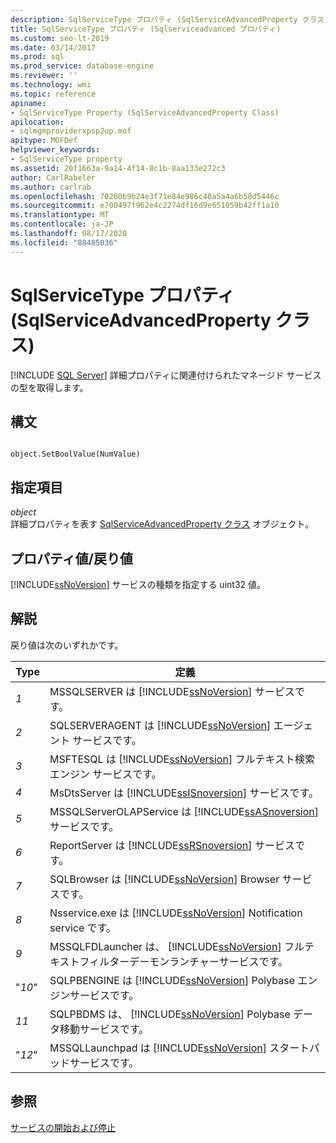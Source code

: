 ```yaml
---
description: SqlServiceType プロパティ (SqlServiceAdvancedProperty クラス)
title: SqlServiceType プロパティ (Sqlserviceadvanced プロパティ)
ms.custom: seo-lt-2019
ms.date: 03/14/2017
ms.prod: sql
ms.prod_service: database-engine
ms.reviewer: ''
ms.technology: wmi
ms.topic: reference
apiname:
- SqlServiceType Property (SqlServiceAdvancedProperty Class)
apilocation:
- sqlmgmproviderxpsp2up.mof
apitype: MOFDef
helpviewer_keywords:
- SqlServiceType property
ms.assetid: 20f1663a-9a14-4f14-8c1b-8aa133e272c3
author: CarlRabeler
ms.author: carlrab
ms.openlocfilehash: 70260b9b24e3f71e84e986c48a5a4a6b58d5446c
ms.sourcegitcommit: e700497f962e4c2274df16d9e651059b42ff1a10
ms.translationtype: MT
ms.contentlocale: ja-JP
ms.lasthandoff: 08/17/2020
ms.locfileid: "88485036"
---
```

# <a name="sqlservicetype-property-sqlserviceadvancedproperty-class"></a>SqlServiceType プロパティ (SqlServiceAdvancedProperty クラス)
[!INCLUDE [SQL Server](../../../includes/applies-to-version/sqlserver.md)]
  詳細プロパティに関連付けられたマネージド サービスの型を取得します。  
  
## <a name="syntax"></a>構文  
  
```  
  
object.SetBoolValue(NumValue)  
```  
  
## <a name="parts"></a>指定項目  
 *object*  
 詳細プロパティを表す [SqlServiceAdvancedProperty クラス](../../../relational-databases/wmi-provider-configuration-classes/sqlserviceadvancedproperty-class/sqlserviceadvancedproperty-class.md) オブジェクト。  
  
## <a name="property-valuereturn-value"></a>プロパティ値/戻り値  
 [!INCLUDE[ssNoVersion](../../../includes/ssnoversion-md.md)] サービスの種類を指定する uint32 値。  
  
## <a name="remarks"></a>解説  
 戻り値は次のいずれかです。  
  
|Type|定義|  
|----------|----------------|  
|*1*|MSSQLSERVER は [!INCLUDE[ssNoVersion](../../../includes/ssnoversion-md.md)] サービスです。|  
|*2*|SQLSERVERAGENT は [!INCLUDE[ssNoVersion](../../../includes/ssnoversion-md.md)] エージェント サービスです。|  
|*3*|MSFTESQL は [!INCLUDE[ssNoVersion](../../../includes/ssnoversion-md.md)] フルテキスト検索エンジン サービスです。|  
|*4*|MsDtsServer は [!INCLUDE[ssISnoversion](../../../includes/ssisnoversion-md.md)] サービスです。|  
|*5*|MSSQLServerOLAPService は [!INCLUDE[ssASnoversion](../../../includes/ssasnoversion-md.md)] サービスです。|  
|*6*|ReportServer は [!INCLUDE[ssRSnoversion](../../../includes/ssrsnoversion-md.md)] サービスです。|  
|*7*|SQLBrowser は [!INCLUDE[ssNoVersion](../../../includes/ssnoversion-md.md)] Browser サービスです。|  
|*8*|Nsservice.exe は [!INCLUDE[ssNoVersion](../../../includes/ssns-md.md)] Notification service です。|  
|*9*|MSSQLFDLauncher は、 [!INCLUDE[ssNoVersion](../../../includes/ssnoversion-md.md)] フルテキストフィルターデーモンランチャーサービスです。|  
|"*10*"|SQLPBENGINE は [!INCLUDE[ssNoVersion](../../../includes/ssnoversion-md.md)] Polybase エンジンサービスです。|  
|*11*|SQLPBDMS は、 [!INCLUDE[ssNoVersion](../../../includes/ssnoversion-md.md)] Polybase データ移動サービスです。|  
|"*12*"|MSSQLLaunchpad は [!INCLUDE[ssNoVersion](../../../includes/ssnoversion-md.md)] スタートパッドサービスです。|  
  
## <a name="see-also"></a>参照  
 [サービスの開始および停止](https://technet.microsoft.com/library/ms174886\(v=sql.105\).aspx)  
  
  
